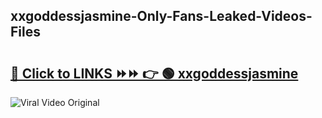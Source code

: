 
 ## xxgoddessjasmine-Only-Fans-Leaked-Videos-Files

# <h2><a href="https://mediaupload.pro?xxgoddessjasmine">🔗 Click to LINKS ⏩⏩ 👉 🟢 xxgoddessjasmine </a></h2>

<a href="https://mediaupload.pro?xxgoddessjasmine" rel="nofollow" data-target="animated-image.originalLink"><img src="https://i.ibb.co.com/xMMVF88/686577567.gif" alt="Viral Video Original" style="max-width: 100%; display: inline-block;" data-target="animated-image.originalImage"></a>